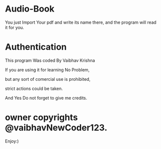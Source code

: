 # Audio-Book
You just Import Your pdf and write its name there, and the program will read it for you.
# Authentication

This program Was coded By Vaibhav Krishna 

If you are using it for learning No Problem,

but any sort of comercial use is prohibited, 

strict actions could be taken.

And Yes Do not forget to give me credits.

# owner copyrights @vaibhavNewCoder123.
Enjoy:)
